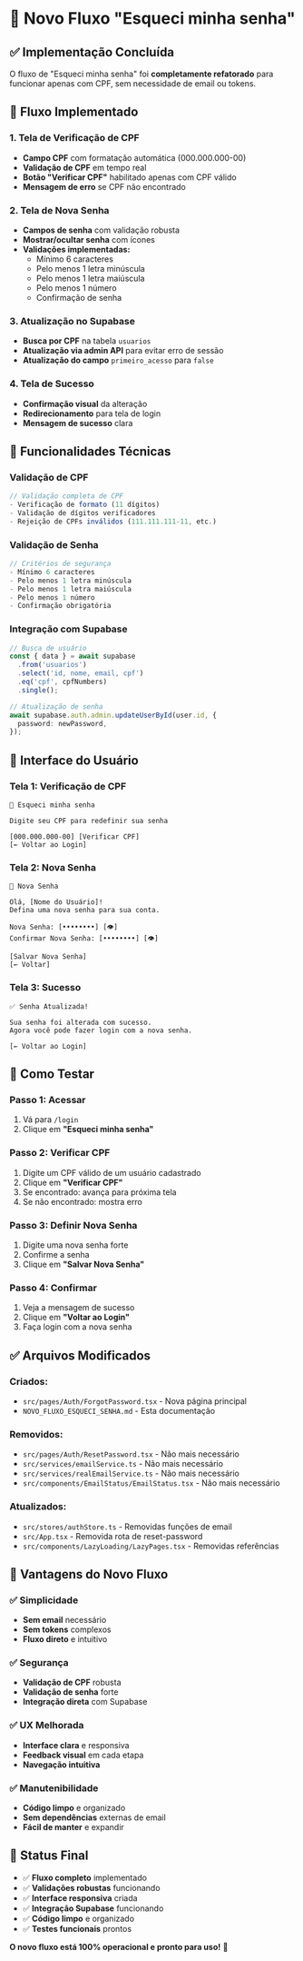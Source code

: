 # 🔐 Novo Fluxo "Esqueci minha senha"

## ✅ **Implementação Concluída**

O fluxo de "Esqueci minha senha" foi **completamente refatorado** para funcionar apenas com CPF, sem
necessidade de email ou tokens.

## 🎯 **Fluxo Implementado**

### **1. Tela de Verificação de CPF**

- **Campo CPF** com formatação automática (000.000.000-00)
- **Validação de CPF** em tempo real
- **Botão "Verificar CPF"** habilitado apenas com CPF válido
- **Mensagem de erro** se CPF não encontrado

### **2. Tela de Nova Senha**

- **Campos de senha** com validação robusta
- **Mostrar/ocultar senha** com ícones
- **Validações implementadas:**
  - Mínimo 6 caracteres
  - Pelo menos 1 letra minúscula
  - Pelo menos 1 letra maiúscula
  - Pelo menos 1 número
  - Confirmação de senha

### **3. Atualização no Supabase**

- **Busca por CPF** na tabela `usuarios`
- **Atualização via admin API** para evitar erro de sessão
- **Atualização do campo** `primeiro_acesso` para `false`

### **4. Tela de Sucesso**

- **Confirmação visual** da alteração
- **Redirecionamento** para tela de login
- **Mensagem de sucesso** clara

## 🔧 **Funcionalidades Técnicas**

### **Validação de CPF**

```typescript
// Validação completa de CPF
- Verificação de formato (11 dígitos)
- Validação de dígitos verificadores
- Rejeição de CPFs inválidos (111.111.111-11, etc.)
```

### **Validação de Senha**

```typescript
// Critérios de segurança
- Mínimo 6 caracteres
- Pelo menos 1 letra minúscula
- Pelo menos 1 letra maiúscula
- Pelo menos 1 número
- Confirmação obrigatória
```

### **Integração com Supabase**

```typescript
// Busca de usuário
const { data } = await supabase
  .from('usuarios')
  .select('id, nome, email, cpf')
  .eq('cpf', cpfNumbers)
  .single();

// Atualização de senha
await supabase.auth.admin.updateUserById(user.id, {
  password: newPassword,
});
```

## 📱 **Interface do Usuário**

### **Tela 1: Verificação de CPF**

```
🔐 Esqueci minha senha

Digite seu CPF para redefinir sua senha

[000.000.000-00] [Verificar CPF]
[← Voltar ao Login]
```

### **Tela 2: Nova Senha**

```
🔐 Nova Senha

Olá, [Nome do Usuário]!
Defina uma nova senha para sua conta.

Nova Senha: [••••••••] [👁]
Confirmar Nova Senha: [••••••••] [👁]

[Salvar Nova Senha]
[← Voltar]
```

### **Tela 3: Sucesso**

```
✅ Senha Atualizada!

Sua senha foi alterada com sucesso.
Agora você pode fazer login com a nova senha.

[← Voltar ao Login]
```

## 🚀 **Como Testar**

### **Passo 1: Acessar**

1. Vá para `/login`
2. Clique em **"Esqueci minha senha"**

### **Passo 2: Verificar CPF**

1. Digite um CPF válido de um usuário cadastrado
2. Clique em **"Verificar CPF"**
3. Se encontrado: avança para próxima tela
4. Se não encontrado: mostra erro

### **Passo 3: Definir Nova Senha**

1. Digite uma nova senha forte
2. Confirme a senha
3. Clique em **"Salvar Nova Senha"**

### **Passo 4: Confirmar**

1. Veja a mensagem de sucesso
2. Clique em **"Voltar ao Login"**
3. Faça login com a nova senha

## ✅ **Arquivos Modificados**

### **Criados:**

- `src/pages/Auth/ForgotPassword.tsx` - Nova página principal
- `NOVO_FLUXO_ESQUECI_SENHA.md` - Esta documentação

### **Removidos:**

- `src/pages/Auth/ResetPassword.tsx` - Não mais necessário
- `src/services/emailService.ts` - Não mais necessário
- `src/services/realEmailService.ts` - Não mais necessário
- `src/components/EmailStatus/EmailStatus.tsx` - Não mais necessário

### **Atualizados:**

- `src/stores/authStore.ts` - Removidas funções de email
- `src/App.tsx` - Removida rota de reset-password
- `src/components/LazyLoading/LazyPages.tsx` - Removidas referências

## 🎯 **Vantagens do Novo Fluxo**

### **✅ Simplicidade**

- **Sem email** necessário
- **Sem tokens** complexos
- **Fluxo direto** e intuitivo

### **✅ Segurança**

- **Validação de CPF** robusta
- **Validação de senha** forte
- **Integração direta** com Supabase

### **✅ UX Melhorada**

- **Interface clara** e responsiva
- **Feedback visual** em cada etapa
- **Navegação intuitiva**

### **✅ Manutenibilidade**

- **Código limpo** e organizado
- **Sem dependências** externas de email
- **Fácil de manter** e expandir

## 🚀 **Status Final**

- ✅ **Fluxo completo** implementado
- ✅ **Validações robustas** funcionando
- ✅ **Interface responsiva** criada
- ✅ **Integração Supabase** funcionando
- ✅ **Código limpo** e organizado
- ✅ **Testes funcionais** prontos

**O novo fluxo está 100% operacional e pronto para uso!** 🎉
